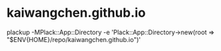 kaiwangchen.github.io
=====================

plackup -MPlack::App::Directory -e 'Plack::App::Directory->new(root => "$ENV{HOME}/repo/kaiwangchen.github.io")'
